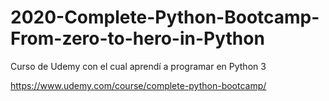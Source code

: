 # 2020-Complete-Python-Bootcamp-From-zero-to-hero-in-Python
Curso de Udemy con el cual aprendí a programar en Python 3

https://www.udemy.com/course/complete-python-bootcamp/
